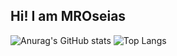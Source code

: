 ## Hi! I am MROseias

![Anurag's GitHub stats](https://github-readme-stats.vercel.app/api?username=MROseias&theme=dark&show_icons=true)
![Top Langs](https://github-readme-stats.vercel.app/api/top-langs/?username=MROseias&layout=compact&bg_color=24252B)
